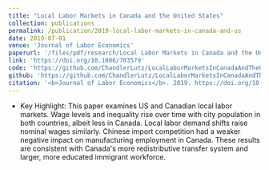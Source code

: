 ```yaml
---
title: "Local Labor Markets in Canada and the United States"
collection: publications
permalink: /publication/2019-local-labor-markets-in-canada-and-us
date: 2019-07-01
venue: 'Journal of Labor Economics'
paperurl: '/files/pdf/research/Local Labor Markets in Canada and the United States.pdf'
link: 'https://doi.org/10.1086/703579'
code: 'https://github.com/ChandlerLutz/LocalLaborMarketsInCanadaAndTheUnitedStates'
github: 'https://github.com/ChandlerLutz/LocalLaborMarketsInCanadaAndTheUnitedStates'
citation: '<b>Journal of Labor Economics</b>. 2019. https://doi.org/10.1086/703579'
---
```

* Key Highlight: This paper examines US and Canadian local labor markets. Wage levels and inequality rise over time with city population in both countries, albeit less in Canada. Local labor demand shifts raise nominal wages similarly. Chinese import competition had a weaker negative impact on manufacturing employment in Canada. These results are consistent with Canada's more redistributive transfer system and larger, more educated immigrant workforce.
